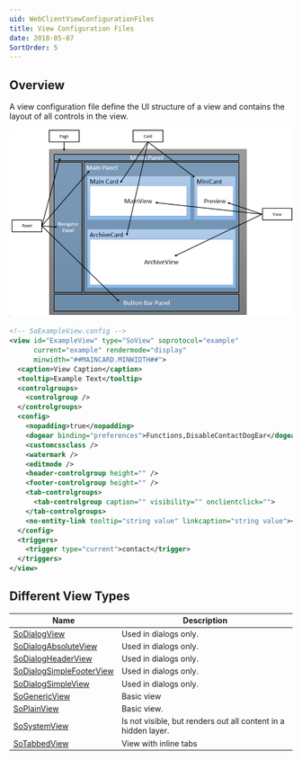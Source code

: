 ```yaml
---
uid: WebClientViewConfigurationFiles
title: View Configuration Files
date: 2018-05-07
SortOrder: 5
---
```

## Overview

A view configuration file define the UI structure of a view and contains the layout of all controls in the view.

![PageFramework](../web-client-pagebuilder-framework2.png)

```xml
<!-- SoExampleView.config -->
<view id="ExampleView" type="SoView" soprotocol="example"
      current="example" rendermode="display"
      minwidth="##MAINCARD.MINWIDTH##">
  <caption>View Caption</caption>
  <tooltip>Example Text</tooltip>
  <controlgroups>
    <controlgroup />
  </controlgroups>
  <config>
    <nopadding>true</nopadding>
    <dogear binding="preferences">Functions,DisableContactDogEar</dogear>
    <customcssclass />
    <watermark />
    <editmode />
    <header-controlgroup height="" />
    <footer-controlgroup height="" />
    <tab-controlgroups>
      <tab-controlgroup caption="" visibility="" onclientclick="">
    </tab-controlgroups>
    <no-entity-link tooltip="string value" linkcaption="string value"></no-entity-link>
  </config>
  <triggers>
    <trigger type="current">contact</trigger>
  </triggers>
</view>
```

## Different View Types

|Name             |Description|
|-----------------|----|
|[SoDialogView](https://community.superoffice.com/documentation/SDK/SO.Web.Application/html/T_SuperOffice_CRM_Web_UI_Controls_DialogView.htm)             |Used in dialogs only.|
|[SoDialogAbsoluteView](https://community.superoffice.com/documentation/SDK/SO.Web.Application/html/T_SuperOffice_CRM_Web_UI_Controls_DialogAbsoluteView.htm)     |Used in dialogs only.|
|[SoDialogHeaderView](https://community.superoffice.com/documentation/SDK/SO.Web.Application/html/T_SuperOffice_CRM_Web_UI_Controls_DialogHeaderView.htm)       |Used in dialogs only.|
|[SoDialogSimpleFooterView](https://community.superoffice.com/documentation/SDK/SO.Web.Application/html/T_SuperOffice_CRM_Web_UI_Controls_DialogSimpleFooterView.htm) |Used in dialogs only.|
|[SoDialogSimpleView](https://community.superoffice.com/documentation/SDK/SO.Web.Application/html/T_SuperOffice_CRM_Web_UI_Controls_DialogSimpleView.htm)       |Used in dialogs only.|
|[SoGenericView](https://community.superoffice.com/documentation/SDK/SO.Web.Application/html/T_SuperOffice_DCF_Web_UI_Controls_GenericView.htm)            |Basic view|
|[SoPlainView](https://community.superoffice.com/documentation/SDK/SO.Web.Application/html/T_SuperOffice_CRM_Web_UI_Controls_PlainView.htm)              |Basic view.|
|[SoSystemView](https://community.superoffice.com/documentation/SDK/SO.Web.Application/html/T_SuperOffice_CRM_Web_UI_Controls_SystemView.htm)             |Is not visible, but renders out all content in a hidden layer.|
|[SoTabbedView](https://community.superoffice.com/documentation/SDK/SO.Web.Application/html/T_SuperOffice_CRM_Web_UI_Controls_TabbedView.htm)             |View with inline tabs|
